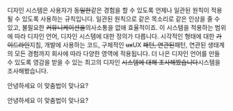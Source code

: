 디자인 시스템은 사용자가 ~~동일한~~같은 경험을 할 수 있도록 언제나 일관된 원칙이 적용될 수 있도록 사용하는 규칙입니다. 일관된 원칙으로 같은 목소리로 같은 인상을 줄 수 있고, 불필요한 ~~커뮤니케이션을~~의사소통을 없애 효율적이죠. 이 시스템을 적용하는 범위에 따라 디자인 언어, 디자인 시스템에 대한 정의가 다릅니다. 시각적인 형태에 대한 ~~가이드라인~~지침, 개발에 사용하는 코드, 구체적인 ~~ux~~UX ~~패턴, 연관된~~패턴, 연관된 생태계의 모든 경험까지 회사에 따라 다양한 영역에 적용됩니다. 더 나은 디자인 언어를 만들 수 있도록 영감을 받을 수 있는 최고의 디자인 ~~시스템에 대해 조사해봤습니다~~시스템을 조사해봤습니다. 

안녕하세요 이 맞춤법이 맞나요?

안녕하세요 이 맞춤법이 맞나요?